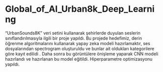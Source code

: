 # Global_of_AI_Urban8k_Deep_Learning
“UrbanSounds8K” veri setini kullanarak şehirlerde duyulan seslerin sınıflandırılmasıyla ilgili bir proje yapıldı. Bu projede hedefimiz, derin öğrenme algoritmalarını kullanarak yapay zeka modeli hazırlamaktır, ses dosyalarından spectrogram oluşturuldu ve bunlar ait oldukları kategorilere göre kayıt edilidi . Daha sonra bu görüntülere önişleme yaparak CNN modeli hazırlandı ve hazırlanan bu model eğitildi. Hiperparametre optimizasyonu yapıldı.
